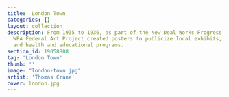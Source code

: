```yaml
---
title:  London Town
categories: []
layout: collection
description: From 1935 to 1936, as part of the New Deal Works Progress Administration, the
  WPA Federal Art Project created posters to publicize local exhibits, theater productions
  and health and educational programs.
section_id: 19058808
tag: 'London Town'
thumb: ''
image: "london-town.jpg"
artist: 'Thomas Crane'
cover: london.jpg
---
```

